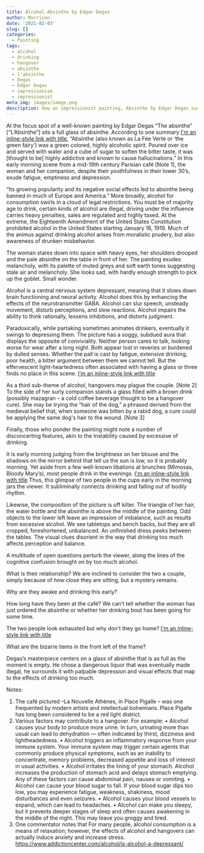 ```yaml
---
title: Alcohol Absinthe by Edgar Degas
author: Morrison
date: '2021-02-03'
slug: []
categories:
  - Painting
tags:
  - alcohol
  - drinking
  - hangover
  - absinthe
  - l'absinthe
  - Degas
  - Edgar Degas
  - impressionism
  - impressionist
meta_img: images/image.png
description: How an impressionist painting, Absinthe by Edgar Degas suggests ideas about drinking alcoholic beverages
---
```


At the focus spot of a well-known painting by Edgar Degas “The absinthe” [“L’Absinthe”] sits a full glass of absinthe.  According to one summary [I'm an inline-style link with title](https://www.ngv.vic.gov.au/work-of-the-week-edgar-degas-in-a-cafe-the-absinthe-drinker-dans-un-cafe-labsinthe/ "Comments on the painting, Absinthe"),  “Absinthe (also known as La Fée Verte or ‘the green fairy’) was a green colored, highly alcoholic spirit. Poured over ice and served with water and a cube of sugar to soften the bitter taste, it was [thought to be] highly addictive and known to cause hallucinations.”  In this early morning scene from a mid-19th century Parisian café [Note 1], the woman and her companion, despite their youthfulness in their lower 30’s, exude fatigue, emptiness and depression. 

“Its growing popularity and its negative social effects led to absinthe being banned in much of Europe and America.”  More broadly, alcohol for consumption swirls in a cloud of legal restrictions.  You must be of majority age to drink, certain kinds of alcohol are illegal, driving under the influence carries heavy penalties, sales are regulated and highly taxed.   At the extreme, the Eighteenth Amendment of the United States Constitution prohibited alcohol in the United States starting January 16, 1919.   Much of the animus against drinking alcohol arises from moralistic prudery, but also awareness of drunken misbehavior.  

The woman stares down into space with heavy eyes, her shoulders drooped and the pale absinthe on the table in front of her. The painting exudes melancholy, with its palette of muted greys and soft earth tones suggesting stale air and melancholy.  She looks sad, with hardly enough strength to pick up the goblet.  Small wonder.

Alcohol is a central nervous system depressant, meaning that it slows down brain functioning and neural activity. Alcohol does this by enhancing the effects of the neurotransmitter GABA. Alcohol can slur speech, unsteady movement, disturb perceptions, and slow reactions. Alcohol impairs the ability to think rationally, lessens inhibitions, and distorts judgment. 

Paradoxically, while partaking sometimes animates drinkers, eventually it swings to depressing them. The picture has a soggy, subdued aura that displays the opposite of conviviality. Neither person cares to talk, looking worse for wear after a long night.   Both appear lost in reveries or burdened by dulled senses.  Whether the pall is cast by fatigue, extensive drinking, poor health, a bitter argument between them we cannot tell.  But the effervescent light-heartedness often associated with having a glass or three finds no place in this scene. [I'm an inline-style link with title](https://themesfromart.com/blog/2021-02-01-alcohol-margaritaville-buffet/ "Margaritaville by Jimmy Buffet")

As a third sub-theme of alcohol, hangovers may plague the couple. [Note 2] To the side of her surly companion stands a glass filled with a brown drink (possibly mazagran – a cold coffee beverage thought to be a hangover cure).  She may be trying the “hair of the dog,” a phrased derived from the medieval belief that, when someone was bitten by a rabid dog, a cure could be applying the same dog's hair to the wound. [Note 3]

Finally, those who ponder the painting might note a number of disconcerting features, akin to the Instability caused by excessive of drinking.  

  It is early morning judging from the brightness on her blouse and the shadows on the mirror behind that tell us the sun is low, so it is probably morning. Yet aside from a few well-known libations at brunches (Mimosas, Bloody Mary’s), most people drink in the evenings. [I'm an inline-style link with title](https://themesfromart.com/blog/2021-02-03-alcohol-woolf-nichols/ "'Who's Afraid of Virginia Woolf' and dinner drinking") Thus, this glimpse of two people in the cups early in the morning jars the viewer.  It subliminally connects drinking and falling out of bodily rhythm.
  
  Likewise, the composition of the picture is off kilter. The triangle of her hair, the water bottle and the absinthe is above the middle of the painting. Odd objects to the lower left leave an impression of imbalance, such as results from excessive alcohol. We see tabletops and bench backs, but they are all cropped, foreshortened, unbalanced. An unfinished dress peeks between the tables. The visual clues disorient in the way that drinking too much affects perception and balance.

A multitude of open questions perturb the viewer, along the lines of the cognitive confusion brought on by too much alcohol.

What is their relationship? We are inclined to consider the two a couple, simply because of how close they are sitting, but a mystery remains.

  Why are they awake and drinking this early?

  How long have they been at the café?  We can’t tell whether the woman has just ordered the absinthe or whether her drinking bout has been going for some time.  
  
  The two people look exhausted but why don’t they go home?  [I'm an inline-style link with title](https://themesfromart.com/blog/2021-01-24-alcohol-flood-frost/alcoholfloodindex/ "Mr. Flood's Party")

  What are the bizarre items in the front left  of the frame?


Degas’s masterpiece centers on a glass of absinthe that is as full as the moment is empty.  He chose a dangerous liquor that was eventually made illegal, he surrounds it with palpable depression and visual effects that map to the effects of drinking too much.


Notes:
1.	The café pictured –La Nouvelle Athènes, in Place Pigalle – was one frequented by modern artists and intellectual bohemians.  Place Pigalle has long been considered to be a red light district.
2.	Various factors may contribute to a hangover. For example:
•	Alcohol causes your body to produce more urine. In turn, urinating more than usual can lead to dehydration — often indicated by thirst, dizziness and lightheadedness.
•	Alcohol triggers an inflammatory response from your immune system. Your immune system may trigger certain agents that commonly produce physical symptoms, such as an inability to concentrate, memory problems, decreased appetite and loss of interest in usual activities.
•	Alcohol irritates the lining of your stomach. Alcohol increases the production of stomach acid and delays stomach emptying. Any of these factors can cause abdominal pain, nausea or vomiting.
•	Alcohol can cause your blood sugar to fall. If your blood sugar dips too low, you may experience fatigue, weakness, shakiness, mood disturbances and even seizures.
•	Alcohol causes your blood vessels to expand, which can lead to headaches.
•	Alcohol can make you sleepy, but it prevents deeper stages of sleep and often causes awakening in the middle of the night. This may leave you groggy and tired.
3.	One commentator notes that For many people, alcohol consumption is a means of relaxation; however, the effects of alcohol and hangovers can actually induce anxiety and increase stress.   https://www.addictioncenter.com/alcohol/is-alcohol-a-depressant/


